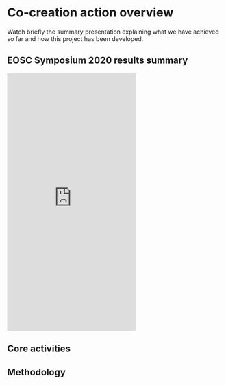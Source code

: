 # Co-creation action overview
Watch briefly the summary presentation explaining what we have achieved so far and how this project has been developed.
## EOSC Symposium 2020 results summary
<iframe class="w-full py-4 rounded-md shadow-lg" height="600px" src="https://www.youtube.com/embed/Vav8UJFqJGY?start=1650" frameborder="0" allow="accelerometer; autoplay; clipboard-write; encrypted-media; gyroscope; picture-in-picture" allowfullscreen></iframe>


## Core activities

## Methodology

